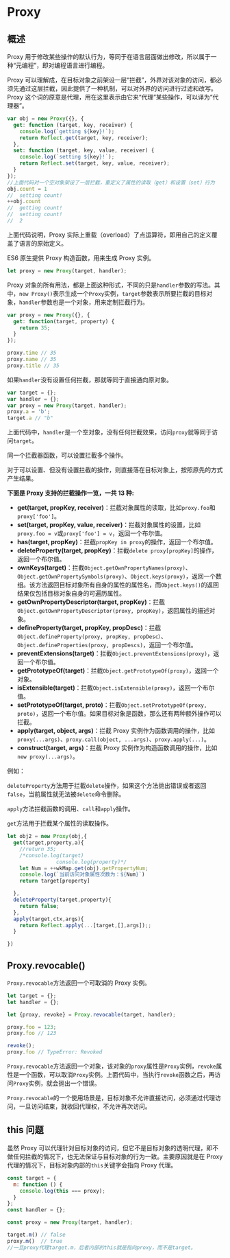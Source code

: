 # Proxy

## 概述

Proxy 用于修改某些操作的默认行为，等同于在语言层面做出修改，所以属于一种“元编程”，即对编程语言进行编程。

Proxy 可以理解成，在目标对象之前架设一层“拦截”，外界对该对象的访问，都必须先通过这层拦截，因此提供了一种机制，可以对外界的访问进行过滤和改写。Proxy 这个词的原意是代理，用在这里表示由它来“代理”某些操作，可以译为“代理器”。

```js
var obj = new Proxy({}, {
  get: function (target, key, receiver) {
    console.log(`getting ${key}!`);
    return Reflect.get(target, key, receiver);
  },
  set: function (target, key, value, receiver) {
    console.log(`setting ${key}!`);
    return Reflect.set(target, key, value, receiver);
  }
});
//上面代码对一个空对象架设了一层拦截，重定义了属性的读取（get）和设置（set）行为
obj.count = 1
//  setting count!
++obj.count
//  getting count!
//  setting count!
//  2
```

上面代码说明，Proxy 实际上重载（overload）了点运算符，即用自己的定义覆盖了语言的原始定义。

ES6 原生提供 Proxy 构造函数，用来生成 Proxy 实例。

```js
let proxy = new Proxy(target, handler);
```

Proxy 对象的所有用法，都是上面这种形式，不同的只是`handler`参数的写法。其中，`new Proxy()`表示生成一个`Proxy`实例，`target`参数表示所要拦截的目标对象，`handler`参数也是一个对象，用来定制拦截行为。

```js
var proxy = new Proxy({}, {
  get: function(target, property) {
    return 35;
  }
});

proxy.time // 35
proxy.name // 35
proxy.title // 35
```

如果`handler`没有设置任何拦截，那就等同于直接通向原对象。

```js
var target = {};
var handler = {};
var proxy = new Proxy(target, handler);
proxy.a = 'b';
target.a // "b"

```

上面代码中，`handler`是一个空对象，没有任何拦截效果，访问`proxy`就等同于访问`target`。

同一个拦截器函数，可以设置拦截多个操作。

对于可以设置、但没有设置拦截的操作，则直接落在目标对象上，按照原先的方式产生结果。

**下面是 Proxy 支持的拦截操作一览，一共 13 种:**

* **get(target, propKey, receiver)**：拦截对象属性的读取，比如`proxy.foo`和`proxy['foo']`。
* **set(target, propKey, value, receiver)**：拦截对象属性的设置，比如`proxy.foo = v`或`proxy['foo'] = v`，返回一个布尔值。
* **has(target, propKey)**：拦截`propKey in proxy`的操作，返回一个布尔值。
* **deleteProperty(target, propKey)**：拦截`delete proxy[propKey]`的操作，返回一个布尔值。
* **ownKeys(target)**：拦截`Object.getOwnPropertyNames(proxy)`、`Object.getOwnPropertySymbols(proxy)`、`Object.keys(proxy)`，返回一个数组。该方法返回目标对象所有自身的属性的属性名，而`Object.keys()`的返回结果仅包括目标对象自身的可遍历属性。
* **getOwnPropertyDescriptor(target, propKey)**：拦截`Object.getOwnPropertyDescriptor(proxy, propKey)`，返回属性的描述对象。
* **defineProperty(target, propKey, propDesc)**：拦截`Object.defineProperty(proxy, propKey, propDesc）`、`Object.defineProperties(proxy, propDescs)`，返回一个布尔值。
* **preventExtensions(target)**：拦截`Object.preventExtensions(proxy)`，返回一个布尔值。
* **getPrototypeOf(target)**：拦截`Object.getPrototypeOf(proxy)`，返回一个对象。
* **isExtensible(target)**：拦截`Object.isExtensible(proxy)`，返回一个布尔值。
* **setPrototypeOf(target, proto)**：拦截`Object.setPrototypeOf(proxy, proto)`，返回一个布尔值。如果目标对象是函数，那么还有两种额外操作可以拦截。
* **apply(target, object, args)**：拦截 Proxy 实例作为函数调用的操作，比如`proxy(...args)`、`proxy.call(object, ...args)`、`proxy.apply(...)`。
* **construct(target, args)**：拦截 Proxy 实例作为构造函数调用的操作，比如`new proxy(...args)`。

例如：

`deleteProperty`方法用于拦截`delete`操作，如果这个方法抛出错误或者返回`false`，当前属性就无法被`delete`命令删除。

`apply`方法拦截函数的调用、`call`和`apply`操作。

`get`方法用于拦截某个属性的读取操作。

```js
let obj2 = new Proxy(obj,{
  get(target,property,a){
    //return 35;
    /*console.log(target)
   				console.log(property)*/
    let Num = ++wkMap.get(obj).getPropertyNum;
    console.log(`当前访问对象属性次数为：${Num}`)
    return target[property]

  },
  deleteProperty(target,property){
    return false;
  },
  apply(target,ctx,args){
    return Reflect.apply(...[target,[],args]);;
  }

})
```

## Proxy.revocable()

`Proxy.revocable`方法返回一个可取消的 Proxy 实例。

```js
let target = {};
let handler = {};

let {proxy, revoke} = Proxy.revocable(target, handler);

proxy.foo = 123;
proxy.foo // 123

revoke();
proxy.foo // TypeError: Revoked
```

`Proxy.revocable`方法返回一个对象，该对象的`proxy`属性是`Proxy`实例，`revoke`属性是一个函数，可以取消`Proxy`实例。上面代码中，当执行`revoke`函数之后，再访问`Proxy`实例，就会抛出一个错误。

`Proxy.revocable`的一个使用场景是，目标对象不允许直接访问，必须通过代理访问，一旦访问结束，就收回代理权，不允许再次访问。

## this 问题

 虽然 Proxy 可以代理针对目标对象的访问，但它不是目标对象的透明代理，即不做任何拦截的情况下，也无法保证与目标对象的行为一致。主要原因就是在 Proxy 代理的情况下，目标对象内部的`this`关键字会指向 Proxy 代理。

```js
const target = {
  m: function () {
    console.log(this === proxy);
  }
};
const handler = {};

const proxy = new Proxy(target, handler);

target.m() // false
proxy.m()  // true
//一旦proxy代理target.m，后者内部的this就是指向proxy，而不是target。
```

























